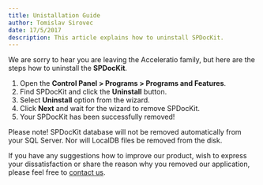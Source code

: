 ```yaml
---
title: Unistallation Guide
author: Tomislav Sirovec      
date: 17/5/2017 
description: This article explains how to uninstall SPDocKit.
---
```

We are sorry to hear you are leaving the Acceleratio family, but here are the steps how to uninstall the __SPDocKit__.

1. Open the __Control Panel > Programs > Programs and Features__.
1. Find SPDocKit and click the __Uninstall__ button.
1. Select __Uninstall__ option from the wizard.
1. Click __Next__ and wait for the wizard to remove SPDocKit.
1. Your SPDocKit has been successfully removed!

Please note! SPDocKit database will not be removed automatically from your SQL Server. Nor will LocalDB files be removed from the disk.

If you have any suggestions how to improve our product, wish to express your dissatisfaction or share the reason why you removed our application, please feel free to [contact us](https://www.spdockit.com/support/contact-us/).

